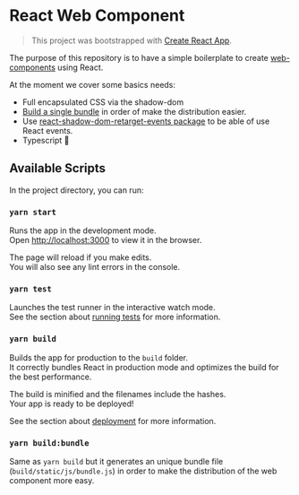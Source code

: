 # React Web Component

> This project was bootstrapped with [Create React App](https://github.com/facebook/create-react-app).

The purpose of this repository is to have a simple boilerplate to create [web-components](https://www.webcomponents.org/) using React.

At the moment we cover some basics needs:

- Full encapsulated CSS via the shadow-dom
- [Build a single bundle](#yarn-buildbundle) in order of make the distribution easier.
- Use [react-shadow-dom-retarget-events package](https://www.npmjs.com/package/react-shadow-dom-retarget-events) to be able of use React events.
- Typescript 🚀

## Available Scripts

In the project directory, you can run:

### `yarn start`

Runs the app in the development mode.<br />
Open [http://localhost:3000](http://localhost:3000) to view it in the browser.

The page will reload if you make edits.<br />
You will also see any lint errors in the console.

### `yarn test`

Launches the test runner in the interactive watch mode.<br />
See the section about [running tests](https://facebook.github.io/create-react-app/docs/running-tests) for more information.

### `yarn build`

Builds the app for production to the `build` folder.<br />
It correctly bundles React in production mode and optimizes the build for the best performance.

The build is minified and the filenames include the hashes.<br />
Your app is ready to be deployed!

See the section about [deployment](https://facebook.github.io/create-react-app/docs/deployment) for more information.

### `yarn build:bundle`

Same as `yarn build` but it generates an unique bundle file (`build/static/js/bundle.js`) in order to make the distribution of the web component more easy.